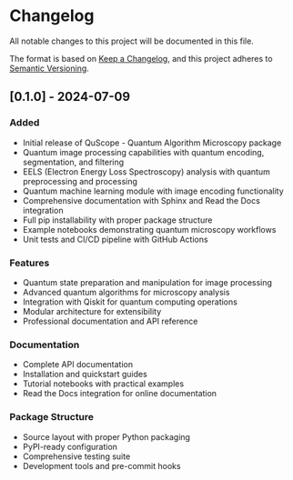 # Changelog

All notable changes to this project will be documented in this file.

The format is based on [Keep a Changelog](https://keepachangelog.com/en/1.0.0/),
and this project adheres to [Semantic Versioning](https://semver.org/spec/v2.0.0.html).

## [0.1.0] - 2024-07-09

### Added
- Initial release of QuScope - Quantum Algorithm Microscopy package
- Quantum image processing capabilities with quantum encoding, segmentation, and filtering
- EELS (Electron Energy Loss Spectroscopy) analysis with quantum preprocessing and processing
- Quantum machine learning module with image encoding functionality
- Comprehensive documentation with Sphinx and Read the Docs integration
- Full pip installability with proper package structure
- Example notebooks demonstrating quantum microscopy workflows
- Unit tests and CI/CD pipeline with GitHub Actions

### Features
- Quantum state preparation and manipulation for image processing
- Advanced quantum algorithms for microscopy analysis
- Integration with Qiskit for quantum computing operations
- Modular architecture for extensibility
- Professional documentation and API reference

### Documentation
- Complete API documentation
- Installation and quickstart guides
- Tutorial notebooks with practical examples
- Read the Docs integration for online documentation

### Package Structure
- Source layout with proper Python packaging
- PyPI-ready configuration
- Comprehensive testing suite
- Development tools and pre-commit hooks
